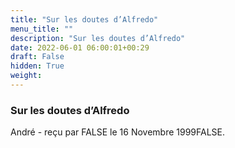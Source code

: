 ```yaml
---
title: "Sur les doutes d’Alfredo"
menu_title: ""
description: "Sur les doutes d’Alfredo"
date: 2022-06-01 06:00:01+00:29
draft: False
hidden: True
weight:
---
```

### Sur les doutes d’Alfredo

André - reçu par FALSE le 16 Novembre 1999FALSE.



